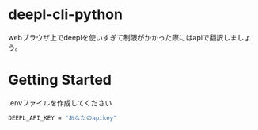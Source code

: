# deepl-cli-python
webブラウザ上でdeeplを使いすぎて制限がかかった際にはapiで翻訳しましょう。

# Getting Started

.envファイルを作成してください
```bash
DEEPL_API_KEY = "あなたのapikey"
```